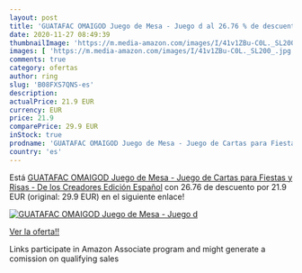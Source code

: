 ```yaml
---
layout: post
title: 'GUATAFAC OMAIGOD Juego de Mesa - Juego d al 26.76 % de descuento'
date: 2020-11-27 08:49:39
thumbnailImage: 'https://m.media-amazon.com/images/I/41v1ZBu-C0L._SL200_.jpg'
images: [ 'https://m.media-amazon.com/images/I/41v1ZBu-C0L._SL200_.jpg' ]
comments: true
category: ofertas
author: ring
slug: 'B08FXS7QNS-es'
description:
actualPrice: 21.9 EUR
currency: EUR
price: 21.9
comparePrice: 29.9 EUR
inStock: true
prodname: 'GUATAFAC OMAIGOD Juego de Mesa - Juego de Cartas para Fiestas y Risas - De los Creadores Edición Español'
country: 'es'
---
```


Está [GUATAFAC OMAIGOD Juego de Mesa - Juego de Cartas para Fiestas y Risas - De los Creadores Edición Español](https://www.amazon.es/dp/B08FXS7QNS/?tag=tolees-21) con 26.76 de descuento por 21.9 EUR (original: 29.9 EUR) en el siguiente enlace!

[![GUATAFAC OMAIGOD Juego de Mesa - Juego d](https://m.media-amazon.com/images/I/41v1ZBu-C0L._SL200_.jpg)](https://www.amazon.es/dp/B08FXS7QNS/?tag=tolees-21)

[Ver la oferta!!](https://www.amazon.es/dp/B08FXS7QNS/?tag=tolees-21)

Links participate in Amazon Associate program and might generate a comission on qualifying sales


